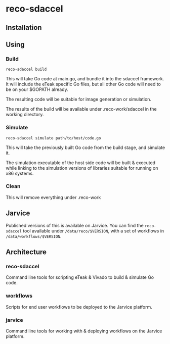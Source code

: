 # reco-sdaccel

## Installation

## Using

### Build

```
reco-sdaccel build
```

This will take Go code at main.go, and bundle it into the sdaccel framework. It will include the eTeak specific Go files, but all other Go code will need to be on your $GOPATH already.

The resulting code will be suitable for image generation or simulation.

The results of the build will be available under .reco-work/sdaccel in the working directory.


### Simulate

```
reco-sdaccel simulate path/to/host/code.go
```

This will take the previously built Go code from the build stage, and simulate it.

The simulation executable of the host side code will be built & executed while linking to the simulation versions of libraries suitable for running on x86 systems.


### Clean

This will remove everything under .reco-work

## Jarvice

Published versions of this is available on Jarvice. You can find the
`reco-sdaccel` tool available under `/data/reco/$VERSION`, with a set of
workflows in `/data/workflows/$VERSION`.

## Architecture

### reco-sdaccel

Command line tools for scripting eTeak & Vivado to build & simulate Go code.

### workflows

Scripts for end user workflows to be deployed to the Jarvice platform.

### jarvice

Command line tools for working with & deploying workflows on the Jarvice platform.
